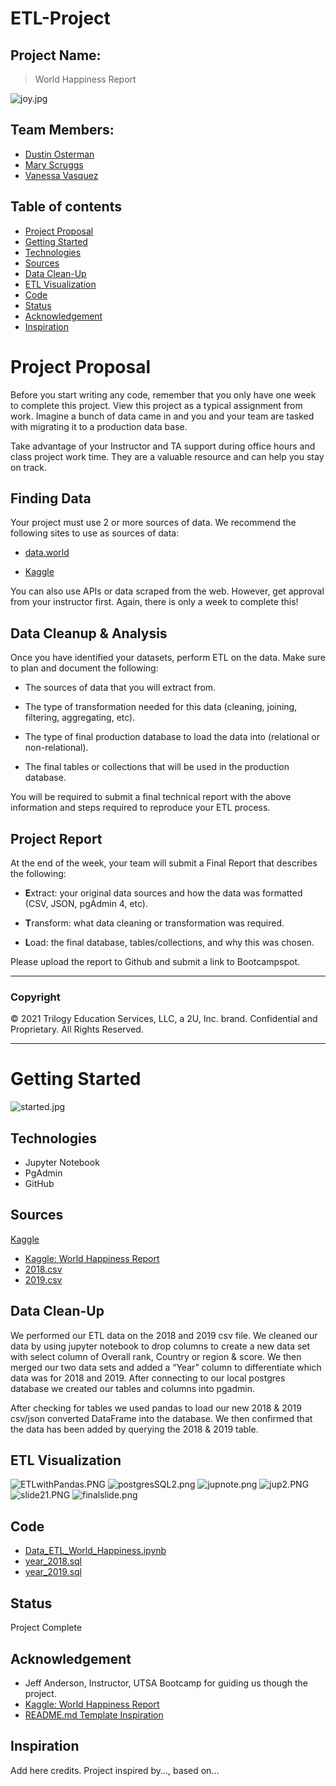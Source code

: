 # ETL-Project

## Project Name:
> World Happiness Report

![joy.jpg](./images/joy.jpg)

## Team Members: 
* [Dustin Osterman](https://github.com/dosterman09)
* [Mary Scruggs](https://github.com/mcasiano1)
* [Vanessa Vasquez](https://github.com/Vlvasquez23)

## Table of contents
* [Project Proposal](#Project-Proposal)
* [Getting Started](#Getting-Started)
* [Technologies](#technologies)
* [Sources](#sources)
* [Data Clean-Up](#data-clean-up)
* [ETL Visualization](#ETL-Visualization)
* [Code](#Code)
* [Status](#Status)
* [Acknowledgement](#Acknowledgement)
* [Inspiration](#inspiration)

# Project Proposal
Before you start writing any code, remember that you only have one week to complete this project. View this project as a typical assignment from work. Imagine a bunch of data came in and you and your team are tasked with migrating it to a production data base.

Take advantage of your Instructor and TA support during office hours and class project work time. They are a valuable resource and can help you stay on track.

## Finding Data

Your project must use 2 or more sources of data. We recommend the following sites to use as sources of data:

* [data.world](https://data.world/)

* [Kaggle](https://www.kaggle.com/)

You can also use APIs or data scraped from the web. However, get approval from your instructor first. Again, there is only a week to complete this!

## Data Cleanup & Analysis

Once you have identified your datasets, perform ETL on the data. Make sure to plan and document the following:

* The sources of data that you will extract from.

* The type of transformation needed for this data (cleaning, joining, filtering, aggregating, etc).

* The type of final production database to load the data into (relational or non-relational).

* The final tables or collections that will be used in the production database.

You will be required to submit a final technical report with the above information and steps required to reproduce your ETL process.

## Project Report

At the end of the week, your team will submit a Final Report that describes the following:

* **E**xtract: your original data sources and how the data was formatted (CSV, JSON, pgAdmin 4, etc).

* **T**ransform: what data cleaning or transformation was required.

* **L**oad: the final database, tables/collections, and why this was chosen.

Please upload the report to Github and submit a link to Bootcampspot.

- - -

### Copyright

© 2021 Trilogy Education Services, LLC, a 2U, Inc. brand. Confidential and Proprietary. All Rights Reserved.

- - - - - - - - - 

# Getting Started
![started.jpg](./images/started.jpg)

## Technologies
* Jupyter Notebook
* PgAdmin
* GitHub

## Sources
[Kaggle](https://www.kaggle.com/)

* [Kaggle: World Happiness Report](https://www.kaggle.com/unsdsn/world-happiness/activity)
* [2018.csv](./Resources/2018.csv)
* [2019.csv](./Resources/2019.csv)

## Data Clean-Up
We performed our ETL data on the 2018 and 2019 csv file. We cleaned our data by using jupyter notebook to drop columns to create a new data set with select column of Overall rank, Country or region & score. We then merged our two data sets and added a “Year” column to differentiate which data was for 2018 and 2019. After connecting to our local postgres database we created our tables and columns into pgadmin.

After checking for tables we used pandas to load our new 2018 & 2019 csv/json converted DataFrame into the database. We then confirmed that the data has been added by querying the 2018 & 2019 table.

## ETL Visualization

![ETLwithPandas.PNG](./images/ETLwithPandas.PNG)
![postgresSQL2.png](./images/postgresSQL2.png)
![jupnote.png](./images/jupnote.png)
![jup2.PNG](./images/jup2.PNG)
![slide21.PNG](./images/slide21.PNG)
![finalslide.png](./images/finalslide.png)

## Code
* [Data_ETL_World_Happiness.ipynb](Data_ETL_World_Happiness.ipynb)
* [year_2018.sql](./Resources/year_2018.sql)
* [year_2019.sql](./Resources/year_2019.sql)

## Status
Project Complete

## Acknowledgement
* Jeff Anderson, Instructor, UTSA Bootcamp for guiding us though the project.
* [Kaggle: World Happiness Report](https://www.kaggle.com/unsdsn/world-happiness/activity)
* [README.md Template Inspiration ](https://github.com/ritaly/README-cheatsheet/edit/master/README.md) 

## Inspiration
Add here credits. Project inspired by..., based on...

